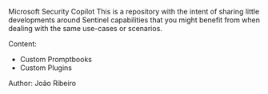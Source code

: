 Microsoft Security Copilot
This is a repository with the intent of sharing little developments around Sentinel capabilities that you might benefit from when dealing with the same use-cases or scenarios.

Content:
- Custom Promptbooks
- Custom Plugins

Author: João Ribeiro

